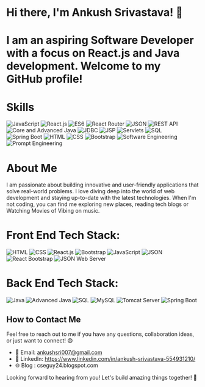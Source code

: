# Hi there, I'm Ankush Srivastava! 👋
# I am an aspiring Software Developer with a focus on React.js and Java development. Welcome to my GitHub profile!

# Skills
![JavaScript](https://img.shields.io/badge/-JavaScript-yellow?style=flat&logo=javascript&logoColor=white)
![React.js](https://img.shields.io/badge/-React.js-blue?style=flat&logo=react&logoColor=white)
![ES6](https://img.shields.io/badge/-ES6-yellow?style=flat&logo=javascript&logoColor=white)
![React Router](https://img.shields.io/badge/-React%20Router-lightblue?style=flat&logo=reactrouter&logoColor=white)
![JSON](https://img.shields.io/badge/-JSON-green?style=flat&logo=json&logoColor=white)
![REST API](https://img.shields.io/badge/-REST%20API-lightgrey?style=flat)
![Core and Advanced Java](https://img.shields.io/badge/-Core%20and%20Advanced%20Java-red?style=flat&logo=java&logoColor=white)
![JDBC](https://img.shields.io/badge/-JDBC-red?style=flat&logo=java&logoColor=white)
![JSP](https://img.shields.io/badge/-JSP-red?style=flat&logo=java&logoColor=white)
![Servlets](https://img.shields.io/badge/-Servlets-red?style=flat&logo=java&logoColor=white)
![SQL](https://img.shields.io/badge/-SQL-lightgrey?style=flat)
![Spring Boot](https://img.shields.io/badge/-Spring%20Boot-green?style=flat&logo=spring&logoColor=white)
![HTML](https://img.shields.io/badge/-HTML-orange?style=flat&logo=html5&logoColor=white)
![CSS](https://img.shields.io/badge/-CSS-blue?style=flat&logo=css3&logoColor=white)
![Bootstrap](https://img.shields.io/badge/-Bootstrap-purple?style=flat&logo=bootstrap&logoColor=white)
![Software Engineering](https://img.shields.io/badge/-Software%20Engineering-black?style=flat)
![Prompt Engineering](https://img.shields.io/badge/-Prompt%20Engineering-lightgrey?style=flat)

# About Me
I am passionate about building innovative and user-friendly applications that solve real-world problems. I love diving deep into the world of web development and staying up-to-date with the latest technologies. When I'm not coding, you can find me exploring new places, reading tech blogs or Watching Movies of Vibing on music.

# Front End Tech Stack:
![HTML](https://img.shields.io/badge/-HTML-orange?style=flat&logo=html5&logoColor=white)
![CSS](https://img.shields.io/badge/-CSS-blue?style=flat&logo=css3&logoColor=white)
![React.js](https://img.shields.io/badge/-React.js-blue?style=flat&logo=react&logoColor=white)
![Bootstrap](https://img.shields.io/badge/-Bootstrap-purple?style=flat&logo=bootstrap&logoColor=white)
![JavaScript](https://img.shields.io/badge/-JavaScript-yellow?style=flat&logo=javascript&logoColor=white)
![JSON](https://img.shields.io/badge/-JSON-green?style=flat&logo=json&logoColor=white)
![React Bootstrap](https://img.shields.io/badge/-React%20Bootstrap-purple?style=flat&logo=react&logoColor=white)
![JSON Web Server](https://img.shields.io/badge/-JSON%20Web%20Server-lightgrey?style=flat)

# Back End Tech Stack:
![Java](https://img.shields.io/badge/-Java-red?style=flat&logo=java&logoColor=white)
![Advanced Java](https://img.shields.io/badge/-Advanced%20Java-red?style=flat&logo=java&logoColor=white)
![SQL](https://img.shields.io/badge/-SQL-lightgrey?style=flat)
![MySQL](https://img.shields.io/badge/-MySQL-blue?style=flat&logo=mysql&logoColor=white)
![Tomcat Server](https://img.shields.io/badge/-Tomcat%20Server-orange?style=flat&logo=apache&logoColor=white)
![Spring Boot](https://img.shields.io/badge/-Spring%20Boot-green?style=flat&logo=spring&logoColor=white)

## How to Contact Me

Feel free to reach out to me if you have any questions, collaboration ideas, or just want to connect! 😄

- 📧 Email: ankushsri007@gmail.com
- 💼 LinkedIn: https://www.linkedin.com/in/ankush-srivastava-554931210/ 
- 🌐 Blog : cseguy24.blogspot.com


Looking forward to hearing from you! Let's build amazing things together! 🚀







